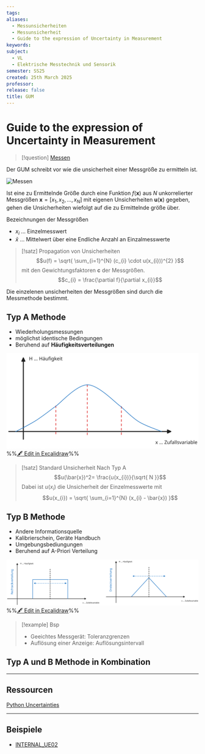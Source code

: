 ```yaml
---
tags: 
aliases:
  - Messunsicherheiten
  - Messunsicherheit
  - Guide to the expression of Uncertainty in Measurement
keywords: 
subject:
  - VL
  - Elektrische Messtechnik und Sensorik
semester: SS25
created: 25th March 2025
professor: 
release: false
title: GUM
---
```


# Guide to the expression of Uncertainty in Measurement

> [!question] [Messen](Messtechnik.md)

Der GUM schreibt vor wie die unsicherheit einer Messgröße zu ermitteln ist.

![Messen](Messtechnik.md#^MESSGR)

Ist eine zu Ermittelnde Größe durch eine Funktion $f(\mathbf{x})$ aus $N$ unkorrelierter Messgrößen $\mathbf{x} = [x_{1}, x_{2}, \dots, x_{N}]$ mit eigenen Unsicherheiten $\mathbf{u}(\mathbf{x})$ gegeben, gehen die Unsicherheiten wiefolgt auf die zu Ermittelnde größe über.

Bezeichnungen der Messgrößen

- $x_{i}$ ... Einzelmesswert
- $\bar{x}$ ... Mittelwert über eine Endliche Anzahl an Einzalmesswerte

> [!satz] Propagation von Unsicherheiten
> $$u(f) = \sqrt{ \sum_{i=1}^{N} (c_{i} \cdot u(x_{i}))^{2} }$$
> mit den Gewichtungsfaktoren $\mathbf{c}$ der Messgrößen.
> $$c_{i} = \frac{\partial f}{\partial x_{i}}$$

Die einzelenen unsicherheiten der Messgrößen sind durch die Messmethode bestimmt.


## Typ A Methode

- Wiederholungsmessungen
- möglichst identische Bedingungen
- Beruhend auf **Häufigkeitsverteilungen**

![600](../assets/Excalidraw/GUM%202025-07-02%2014.42.42.excalidraw.svg)
%%[🖋 Edit in Excalidraw](../assets/Excalidraw/GUM%202025-07-02%2014.42.42.excalidraw.md)%%

> [!satz] Standard Unsicherheit Nach Typ A
> $$u(\bar{x})^2= \frac{u(x_{i})}{\sqrt{ N }}$$
> Dabei ist $u(x_{i})$ die Unsicherheit der Einzelmesswerte mit
> $$u(x_{i}) = \sqrt{ \sum_{i=1}^{N} (x_{i} - \bar{x}) }$$

## Typ B Methode


- Andere Informationsquelle
- Kalibrierschein, Geräte Handbuch
- Umgebungsbediungungen
- Beruhend auf A-Priori Verteilung

![1200](../assets/Excalidraw/GUM%202025-07-02%2014.46.40.excalidraw.svg)
%%[🖋 Edit in Excalidraw](../assets/Excalidraw/GUM%202025-07-02%2014.46.40.excalidraw.md)%%

> [!example] Bsp
> - Geeichtes Messgerät: Toleranzgrenzen
> - Auflösung einer Anzeige: Auflösungsintervall

## Typ A und B Methode in Kombination

---

## Ressourcen

[Python Uncertainties](../Softwareentwicklung/Python/Python%20Uncertainties.md)

---

## Beispiele

- [INTERNAL_UE02](../xEDU/B4_SS25/EMTS/UE/UE02.md#6.%20GUM)
